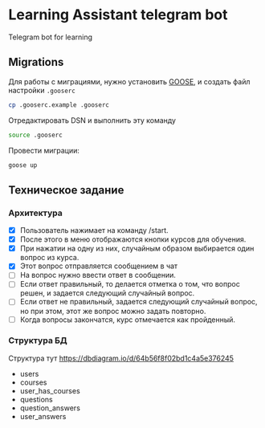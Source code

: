 # Learning Assistant telegram bot

Telegram bot for learning

## Migrations

Для работы с миграциями, нужно установить [GOOSE](https://github.com/pressly/goose#install), 
и создать файл настройки `.gooserc`
```bash
cp .gooserc.example .gooserc
```

Отредактировать DSN и выполнить эту команду
```bash
source .gooserc
```

Провести миграции:
```bash
goose up
```

## Техническое задание

### Архитектура

- [x] Пользователь нажимает на команду /start. 
- [x] После этого в меню отображаются кнопки курсов для обучения. 
- [x] При нажатии на одну из них, случайным образом выбирается один вопрос из курса. 
- [x] Этот вопрос отправляется сообщением в чат
- [ ] На вопрос нужно ввести ответ в сообщении.
- [ ] Если ответ правильный, то делается отметка о том, что вопрос решен, и задается следующий случайный вопрос.
- [ ] Если ответ не правильный, задается следующий случайный вопрос, но при этом, этот же вопрос можно задать повторно.
- [ ] Когда вопросы закончатся, курс отмечается как пройденный.

### Структура БД

Структура тут https://dbdiagram.io/d/64b56f8f02bd1c4a5e376245

- users
- courses
- user_has_courses
- questions
- question_answers
- user_answers
